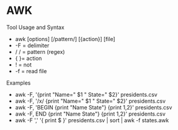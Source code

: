 # AWK  

Tool Usage and Syntax  

* awk [options] [/pattern/] [{action}] [file]  
* -F = delimiter
* / / = pattern (regex)
* { }= action
* ! = not
* -f = read file

Examples  

* awk -F, '{print "Name=" $1 " State=" $2}' presidents.csv  
* awk -F, '/x/ {print "Name=" $1 " State=" $2}' presidents.csv
* awk -F, 'BEGIN {print "Name      State"} {print $1,$2}' presidents.csv
* awk -F, END {print "Name      State"} {print $1,$2}' presidents.csv
* awk -F ',' '{ print $ }' presidents.csv | sort | awk -f states.awk
